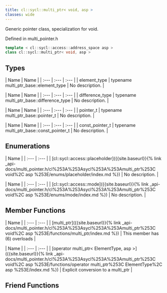 ```yaml
---
title: cl::sycl::multi_ptr< void, asp >
classes: wide
---
```



Generic pointer class, specialization for void. 

Defined in multi_pointer.h

```cpp
template < cl::sycl::access::address_space asp >
class cl::sycl::multi_ptr< void, asp >
```

## Types

  | Name | Name |
| :--- | :--- | :--- |
| element_type | typename multi_ptr_base::element_type | No description. |

  | Name | Name |
| :--- | :--- | :--- |
| difference_type | typename multi_ptr_base::difference_type | No description. |

  | Name | Name |
| :--- | :--- | :--- |
| pointer_t | typename multi_ptr_base::pointer_t | No description. |

  | Name | Name |
| :--- | :--- | :--- |
| const_pointer_t | typename multi_ptr_base::const_pointer_t | No description. |

## Enumerations

  | Name |
| :--- | :--- |
| [cl::sycl::access::placeholder]({{site.baseurl}}{% link _api-docs/multi_pointer.h/cl%253A%253Asycl%253A%253Amulti_ptr%253C void%2C asp %253E/enums/placeholder/index.md %}) | No description. |

  | Name |
| :--- | :--- |
| [cl::sycl::access::mode]({{site.baseurl}}{% link _api-docs/multi_pointer.h/cl%253A%253Asycl%253A%253Amulti_ptr%253C void%2C asp %253E/enums/mode/index.md %}) | No description. |

## Member Functions

  | Name |
| :--- | :--- |
| [multi\_ptr]({{site.baseurl}}{% link _api-docs/multi_pointer.h/cl%253A%253Asycl%253A%253Amulti_ptr%253C void%2C asp %253E/functions/multi_ptr/index.md %}) | This member has (6) overloads |

  | Name |
| :--- | :--- |
| [operator multi\_ptr< ElementType, asp >]({{site.baseurl}}{% link _api-docs/multi_pointer.h/cl%253A%253Asycl%253A%253Amulti_ptr%253C void%2C asp %253E/functions/operator multi_ptr%253C ElementType%2C asp %253E/index.md %}) | Explicit conversion to a multi_ptr<ElementType>  |


## Friend Functions

